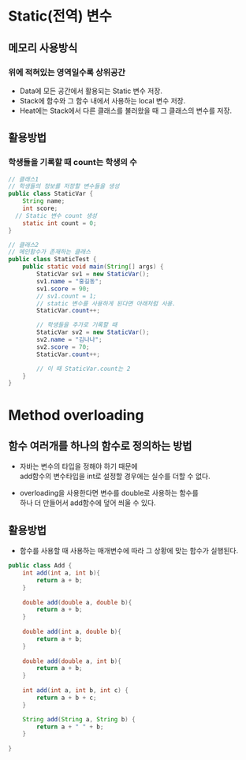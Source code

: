 # Static(전역) 변수
## 메모리 사용방식
### 위에 적혀있는 영역일수록 상위공간
- Data에 모든 공간에서 활용되는 Static 변수 저장.
- Stack에 함수와 그 함수 내에서 사용하는 local 변수 저장.
- Heat에는 Stack에서 다른 클래스를 불러왔을 때 그 클래스의 변수를 저장.
## 활용방법
### 학생들을 기록할 때 count는 학생의 수
```java
// 클래스1
// 학생들의 정보를 저장할 변수들을 생성
public class StaticVar {
	String name;
	int score;
  // Static 변수 count 생성
	static int count = 0;
}

// 클래스2
// 메인함수가 존재하는 클래스
public class StaticTest {
	public static void main(String[] args) {
		StaticVar sv1 = new StaticVar();
		sv1.name = "홍길동";
		sv1.score = 90;
		// sv1.count = 1;
		// static 변수를 사용하게 된다면 아래처럼 사용.
		StaticVar.count++;

		// 학생들을 추가로 기록할 때
		StaticVar sv2 = new StaticVar();
		sv2.name = "김나나";
		sv2.score = 70;
		StaticVar.count++;

		// 이 때 StaticVar.count는 2
	}
}
```

# Method overloading
## 함수 여러개를 하나의 함수로 정의하는 방법
- 자바는 변수의 타입을 정해야 하기 때문에  
add함수의 변수타입을 int로 설정할 경우에는 실수를 더할 수 없다.
  
- overloading을 사용한다면 변수를 double로 사용하는 함수를  
하나 더 만들어서 add함수에 덮어 씌울 수 있다.

## 활용방법
- 함수를 사용할 때 사용하는 매개변수에 따라 그 상황에 맞는 함수가 실행된다.
```java
public class Add {
	int add(int a, int b){
		return a + b;
	}
	
	double add(double a, double b){
		return a + b;
	}
	
	double add(int a, double b){
		return a + b;
	}
	
	double add(double a, int b){
		return a + b;
	}
	
	int add(int a, int b, int c) {
		return a + b + c;
	}

	String add(String a, String b) {
		return a + " " + b;
	}
	
}
```
